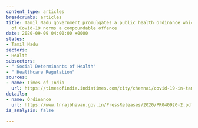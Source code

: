 ```yaml
---
content_type: articles
breadcrumbs: articles
title: Tamil Nadu government promulgates a public health ordinance which makes violation
  of Covid-19 norms a compoundable offence
date: 2020-09-09 04:00:00 +0000
states:
- Tamil Nadu
sectors:
- Health
subsectors:
- " Social Determinants of Health"
- " Healthcare Regulation"
sources:
- name: Times of India
  url: https://timesofindia.indiatimes.com/city/chennai/covid-19-in-tamil-nadu-ordinance-promulgated-to-protect-health-workers-from-violence/articleshow/77933534.cms
details:
- name: Ordinance
  url: https://www.tnrajbhavan.gov.in/PressReleases/2020/PR040920-2.pdf
is_analysis: false

---
```

